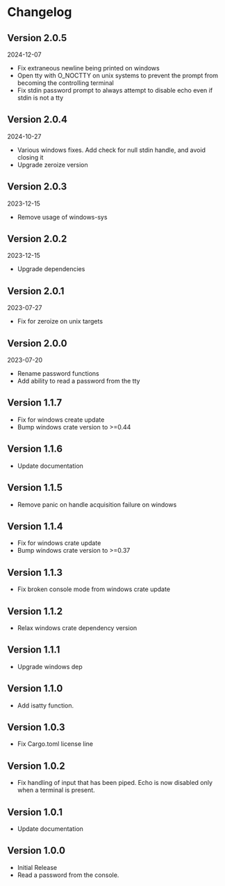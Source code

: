 # Changelog

## Version 2.0.5

2024-12-07

- Fix extraneous newline being printed on windows
- Open tty with O_NOCTTY on unix systems to prevent the prompt from becoming
  the controlling terminal
- Fix stdin password prompt to always attempt to disable echo even if stdin
  is not a tty

## Version 2.0.4

2024-10-27

- Various windows fixes. Add check for null stdin handle, and avoid closing it
- Upgrade zeroize version

## Version 2.0.3

2023-12-15

- Remove usage of windows-sys

## Version 2.0.2

2023-12-15

- Upgrade dependencies

## Version 2.0.1

2023-07-27

- Fix for zeroize on unix targets

## Version 2.0.0

2023-07-20

- Rename password functions
- Add ability to read a password from the tty

## Version 1.1.7

- Fix for windows create update
- Bump windows crate version to >=0.44

## Version 1.1.6
- Update documentation

## Version 1.1.5
- Remove panic on handle acquisition failure on windows

## Version 1.1.4
- Fix for windows crate update
- Bump windows crate version to >=0.37

## Version 1.1.3
- Fix broken console mode from windows crate update

## Version 1.1.2
- Relax windows crate dependency version

## Version 1.1.1
- Upgrade windows dep

## Version 1.1.0
- Add isatty function.

## Version 1.0.3
- Fix Cargo.toml license line

## Version 1.0.2
- Fix handling of input that has been piped. Echo is now disabled only
  when a terminal is present.

## Version 1.0.1
- Update documentation

## Version 1.0.0
- Initial Release
- Read a password from the console.
